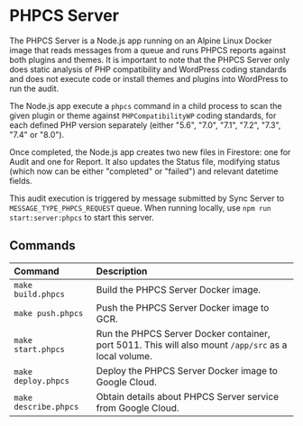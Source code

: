 # PHPCS Server

The PHPCS Server is a Node.js app running on an Alpine Linux Docker image that reads messages from a queue and runs PHPCS reports against both plugins and themes. It is important to note that the PHPCS Server only does static analysis of PHP compatibility and WordPress coding standards and does not execute code or install themes and plugins into WordPress to run the audit.

The Node.js app execute a `phpcs` command in a child process to scan the given plugin or theme against `PHPCompatibilityWP` coding standards, for each defined PHP version separately (either "5.6", "7.0", "7.1", "7.2", "7.3", "7.4" or "8.0").

Once completed, the Node.js app creates two new files in Firestore: one for Audit and one for Report. It also updates the Status file, modifying status (which now can be either "completed" or "failed") and relevant datetime fields.

This audit execution is triggered by message submitted by Sync Server to `MESSAGE_TYPE_PHPCS_REQUEST` queue. When running locally, use `npm run start:server:phpcs` to start this server.

## Commands

| Command | Description |
| :--- | :--- |
| `make build.phpcs` | Build the PHPCS Server Docker image. |
| `make push.phpcs` | Push the PHPCS Server Docker image to GCR. |
| `make start.phpcs` | Run the PHPCS Server Docker container, port 5011. This will also mount `/app/src` as a local volume. |
| `make deploy.phpcs` | Deploy the PHPCS Server Docker image to Google Cloud. |
| `make describe.phpcs` | Obtain details about PHPCS Server service from Google Cloud. |
